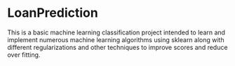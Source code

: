 # LoanPrediction
This is a basic machine learning classification project intended to learn and implement numerous machine learning algorithms using sklearn along with different regularizations and other techniques to improve scores and reduce over fitting.
